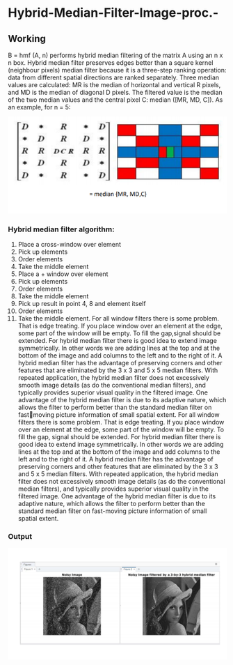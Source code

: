 # Hybrid-Median-Filter-Image-proc.-

## Working

B = hmf (A, n) performs hybrid median filtering of the matrix A using an n x n box. Hybrid median filter preserves edges better than a square kernel (neighbour pixels) median filter because it is a three-step ranking operation: data from different spatial directions are ranked separately. Three median values are calculated: MR is the median of horizontal and vertical R pixels, and MD is the median of diagonal D pixels. The filtered value is the median of the two median values and the central pixel C: median ([MR, MD, C]). As an example, for n = 5:

![explaination](s1.PNG)

### Hybrid median filter algorithm: 
1. Place a cross-window over element 
2. Pick up elements
3. Order elements 
4. Take the middle element
5. Place a + window over element 
6. Pick up elements
7. Order elements 
8. Take the middle element
9. Pick up result in point 4, 8 and element itself 
10. Order elements
11. Take the middle element.
For all window filters there is some problem. That is edge treating. If you place window over an element at the edge, some part of the window will be empty. To fill the gap,signal should be extended. For hybrid median filter there is good idea to extend image symmetrically. In other words we are adding lines at the top and at the bottom of the image and add columns to the left and to the right of it. A hybrid median filter has the advantage of preserving corners and other features that are eliminated by the 3 x 3 and 5 x 5 median filters. With repeated application, the hybrid median filter does not excessively smooth image details (as do the conventional median filters), and typically provides superior visual quality in the filtered image. One advantage of the hybrid median filter is due to its adaptive nature, which allows the filter to perform better than the standard median filter on fastmoving picture information of small spatial extent. For all window filters there is some problem. That is edge treating. If you place window over an element at the edge, some part of the window will be empty. To fill the gap, signal should be extended. For hybrid median filter there is good idea to extend image symmetrically. In other words we are adding lines at the top and at the bottom of the image and add columns to the left and to the right of it. A hybrid median filter has the advantage of preserving corners and other features that are eliminated by the 3 x 3 and 5 x 5 median filters. With repeated application, the hybrid median filter does not excessively smooth image details (as do the conventional median filters), and typically provides superior visual quality in the filtered image. One advantage of the hybrid median filter is due to its adaptive nature, which allows the filter to perform better than the standard median filter on fast-moving picture information of small spatial extent.
### Output 
![output](s2.PNG)
